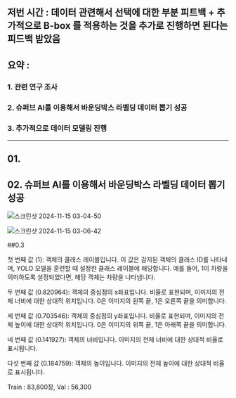 
## 저번 시간 : 데이터 관련해서 선택에 대한 부분 피트백 + 추가적으로 B-box 를 적용하는 것을 추가로 진행하면 된다는 피드백 받았음

## 요약 : 
###  1.  관련 연구 조사  
###  2. 슈퍼브 AI를 이용해서 바운딩박스 라벨딩 데이터 뽑기 성공 
###  3. 추가적으로 데이터 모델링 진행

------------

## 01.


## 02. 슈퍼브 AI를 이용해서 바운딩박스 라벨딩 데이터 뽑기 성공 

![스크린샷 2024-11-15 03-04-50](https://github.com/user-attachments/assets/064972a8-1f1d-4ed4-8673-dc53feb98b92)

![스크린샷 2024-11-15 03-06-42](https://github.com/user-attachments/assets/573dfdec-882d-438e-bbd2-d06a9efeea4c)


##0.3


첫 번째 값 (1): 객체의 클래스 레이블입니다. 이 값은 감지된 객체의 클래스 ID를 나타내며, YOLO 모델을 훈련할 때 설정한 클래스 레이블에 해당합니다. 예를 들어, 1이 차량을 의미하도록 설정되었다면, 해당 객체는 차량을 나타냅니다.

두 번째 값 (0.820964): 객체의 중심점의 x좌표입니다. 비율로 표현되며, 이미지의 전체 너비에 대한 상대적 위치입니다. 0은 이미지의 왼쪽 끝, 1은 오른쪽 끝을 의미합니다.

세 번째 값 (0.703546): 객체의 중심점의 y좌표입니다. 비율로 표현되며, 이미지의 전체 높이에 대한 상대적 위치입니다. 0은 이미지의 위쪽 끝, 1은 아래쪽 끝을 의미합니다.

네 번째 값 (0.141927): 객체의 너비입니다. 이미지의 전체 너비에 대한 상대적 비율로 표시됩니다.

다섯 번째 값 (0.184759): 객체의 높이입니다. 이미지의 전체 높이에 대한 상대적 비율로 표시됩니다.


Train : 83,800장, Val : 56,300
